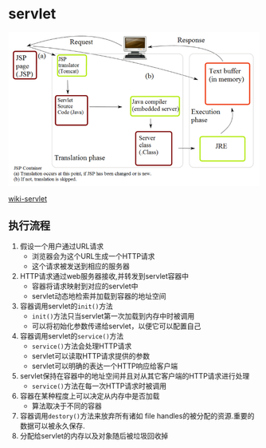 # servlet

![wiki-servlet-img](servlet_files/1.png)

[wiki-servlet](https://en.wikipedia.org/wiki/Java_servlet)


## 执行流程

1. 假设一个用户通过URL请求
	- 浏览器会为这个URL生成一个HTTP请求
	- 这个请求被发送到相应的服务器
2. HTTP请求通过web服务器接收,并转发到servlet容器中
	- 容器将请求映射到对应的servlet中
	- servlet动态地检索并加载到容器的地址空间
3. 容器调用servlet的`init()`方法
	- `init()`方法只当servlet第一次加载到内存中时被调用
	- 可以将初始化参数传递给servlet，以便它可以配置自己
4. 容器调用servlet的`service()`方法
	- `service()`方法会处理HTTP请求
	- servlet可以读取HTTP请求提供的参数
	- servlet可以明确的表达一个HTTP响应给客户端
5. servlet保持在容器中的地址空间并且对从其它客户端的HTTP请求进行处理
	- `service()`方法在每一次HTTP请求时被调用
6. 容器在某种程度上可以决定从内存中是否加载
	- 算法取决于不同的容器
7. 容器调用`destory()`方法来放弃所有诸如 file handles的被分配的资源.重要的数据可以被永久保存.
8. 分配给servlet的内存以及对象随后被垃圾回收掉
